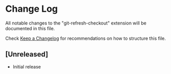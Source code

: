 # Change Log

All notable changes to the "git-refresh-checkout" extension will be documented in this file.

Check [Keep a Changelog](http://keepachangelog.com/) for recommendations on how to structure this file.

## [Unreleased]

- Initial release